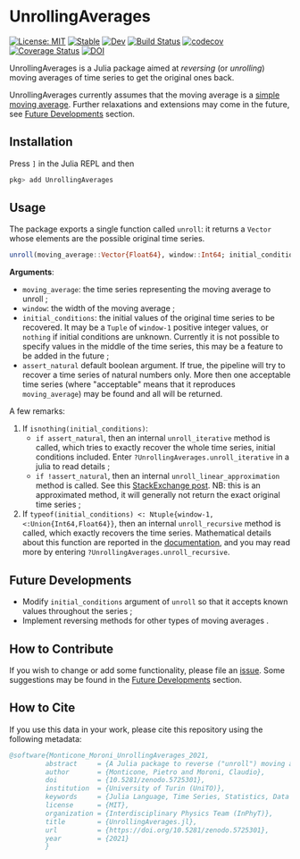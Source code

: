 # UnrollingAverages

[![License: MIT](https://img.shields.io/badge/License-MIT-green.svg)](https://github.com/InPhyT/UnrollingAverages.jl/blob/main/LICENSE)
[![Stable](https://img.shields.io/badge/docs-stable-blue.svg)](https://InPhyT.github.io/UnrollingAverages.jl/stable)
[![Dev](https://img.shields.io/badge/docs-dev-blue.svg)](https://InPhyT.github.io/UnrollingAverages.jl/dev)
[![Build Status](https://github.com/InPhyT/UnrollingAverages.jl/actions/workflows/CI.yml/badge.svg?branch=main)](https://github.com/InPhyT/UnrollingAverages.jl/actions/workflows/CI.yml?query=branch%3Amain)
[![codecov](https://codecov.io/gh/InPhyT/UnrollingAverages.jl/branch/main/graph/badge.svg?token=7KMQ2RN9GD)](https://codecov.io/gh/InPhyT/UnrollingAverages.jl)
[![Coverage Status](https://coveralls.io/repos/github/InPhyT/UnrollingAverages.jl/badge.svg)](https://coveralls.io/github/InPhyT/UnrollingAverages.jl)
[![DOI](https://zenodo.org/badge/430885253.svg)](https://zenodo.org/badge/latestdoi/430885253)

UnrollingAverages is a Julia package aimed at *reversing* (or *unrolling*) moving averages of time series to get the original ones back.

UnrollingAverages currently assumes that the moving average is a [simple moving average](https://en.wikipedia.org/wiki/Moving_average#Simple_moving_average). Further relaxations and extensions may come in the future, see [Future Developments](#Future-Developments) section.

## Installation

Press `]` in the Julia REPL and then

```julia
pkg> add UnrollingAverages
```

## Usage

The package exports a single function called `unroll`: it returns a `Vector` whose elements are the possible original time series.

```julia
unroll(moving_average::Vector{Float64}, window::Int64; initial_conditions::U = nothing, assert_natural::Bool = false) where { U <: Union{ Tuple{Vararg{Union{Int64,Float64}}},Nothing} }
```

**Arguments**:

- `moving_average`: the time series representing the moving average to unroll ;
- `window`: the width of the moving average ;
- `initial_conditions`: the initial values of the original time series to be recovered. It may be a `Tuple` of `window-1` positive integer values, or `nothing` if initial conditions are unknown. Currently it is not possible to specify values in the middle of the time series, this may be a feature to be added in the future ;
- `assert_natural` default boolean argument. If true, the pipeline will try to recover a time series of natural numbers only. More then one acceptable time series (where "acceptable" means that it reproduces `moving_average`) may be found and all will be returned.

A few remarks:

1. If `isnothing(initial_conditions)`:
   - `if assert_natural`, then an internal `unroll_iterative` method is called, which tries to exactly recover the whole time series, initial conditions included. Enter `?UnrollingAverages.unroll_iterative` in a julia  to read details ;
   - `if !assert_natural`, then an internal `unroll_linear_approximation` method is called. See this [StackExchange post](https://stats.stackexchange.com/a/68002). NB: this is an approximated method, it will generally not return the exact original time series ;
2. If `typeof(initial_conditions) <: Ntuple{window-1, <:Union{Int64,Float64}}`, then an internal `unroll_recursive` method is called, which exactly recovers the time series. Mathematical details about this function are reported in the [documentation](https://InPhyT.github.io/UnrollingAverages.jl/stable), and you may read more by entering `?UnrollingAverages.unroll_recursive`.

## Future Developments

- Modify `initial_conditions` argument of `unroll` so that it accepts known values throughout the series ;
- Implement reversing methods for other types of moving averages .

## How to Contribute

If you wish to change or add some functionality, please file an [issue](https://github.com/InPhyT/UnrollingAverages.jl/issues). Some suggestions may be found in the [Future Developments](#Future-Developments) section.

## How to Cite 

If you use this data in your work, please cite this repository using the following metadata: 

```bib
@software{Monticone_Moroni_UnrollingAverages_2021,
         abstract     = {A Julia package to reverse ("unroll") moving averages of time series to get the original ones back.},
         author       = {Monticone, Pietro and Moroni, Claudio},
         doi          = {10.5281/zenodo.5725301},
		 institution  = {University of Turin (UniTO)},
         keywords     = {Julia Language, Time Series, Statistics, Data Science, Data Analysis, Reverse Engineering},
         license      = {MIT},
         organization = {Interdisciplinary Physics Team (InPhyT)},
         title        = {UnrollingAverages.jl},
         url          = {https://doi.org/10.5281/zenodo.5725301},
         year         = {2021}
         }
```